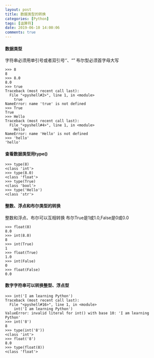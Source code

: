 ```yaml
---
layout: post
title: 数据类型的转换
categories: [Python]
tags: [运算符]
date: 2019-06-10 14:00:06
comments: true
---
```



#### 数据类型
字符串必须用单引号或者双引号‘’、“”
布尔型必须首字母大写

```
>>> 8
8
>>> 8.0
8.0
>>> true
Traceback (most recent call last):
  File "<pyshell#2>", line 1, in <module>
    true
NameError: name 'true' is not defined
>>> True
True
>>> Hello
Traceback (most recent call last):
  File "<pyshell#4>", line 1, in <module>
    Hello
NameError: name 'Hello' is not defined
>>> 'hello'
'hello'
```

#### 查看数据类型用type()

```
>>> type(8)
<class 'int'>
>>> type(8.0)
<class 'float'>
>>> type(True)
<class 'bool'>
>>> type('Hello')
<class 'str'>
```

#### 整数、浮点和布尔类型的转换
整数和浮点、布尔可以互相转换
布尔True是1或1.0,False是0或0.0

```
>>> float(8)
8.0
>>> int(8.0)
8
>>> int(True)
1
>>> float(True)
1.0
>>> int(False)
0
>>> float(False)
0.0
```

#### 数字字符串可以转换整型、浮点型

```
>>> int('I am learning Python')
Traceback (most recent call last):
  File "<pyshell#16>", line 1, in <module>
    int('I am learning Python')
ValueError: invalid literal for int() with base 10: 'I am learning Python'
>>> int('8')
8
>>> type(int('8'))
<class 'int'>
>>> float('8')
8.0
>>> type(float(8))
<class 'float'>
```




